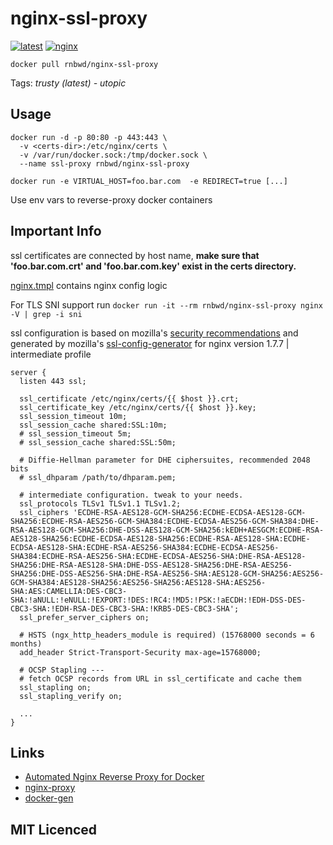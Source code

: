 nginx-ssl-proxy 
===============

[![latest][docker-badge]](https://registry.hub.docker.com/u/rnbwd/nginx-ssl-proxy/)
[![nginx][nginx-badge]](http://nginx.org/en/CHANGES)

`docker pull rnbwd/nginx-ssl-proxy`

Tags: *trusty (latest) - utopic*

[docker-badge]: https://img.shields.io/badge/docker-0.1.2-blue.svg?style=flat-square
[nginx-badge]: https://img.shields.io/badge/nginx-1.7.7-orange.svg?style=flat-square

## Usage

```
docker run -d -p 80:80 -p 443:443 \
  -v <certs-dir>:/etc/nginx/certs \
  -v /var/run/docker.sock:/tmp/docker.sock \
  --name ssl-proxy rnbwd/nginx-ssl-proxy
```

`docker run -e VIRTUAL_HOST=foo.bar.com  -e REDIRECT=true [...]`

Use env vars to reverse-proxy docker containers

## Important Info

ssl certificates are connected by host name, **make sure that 'foo.bar.com.crt' and 'foo.bar.com.key' exist in the certs directory.**

[nginx.tmpl](https://github.com/RnbWd/nginx-ssl-proxy/blob/master/nginx.tmpl) contains nginx config logic

For TLS SNI support run `docker run -it --rm rnbwd/nginx-ssl-proxy nginx -V | grep -i sni`

ssl configuration is based on mozilla's [security recommendations](https://wiki.mozilla.org/Security/Server_Side_TLS#Nginx) and generated by mozilla's [ssl-config-generator](https://mozilla.github.io/server-side-tls/ssl-config-generator/) for nginx version 1.7.7 | intermediate profile

```
server {
  listen 443 ssl;

  ssl_certificate /etc/nginx/certs/{{ $host }}.crt;
  ssl_certificate_key /etc/nginx/certs/{{ $host }}.key;
  ssl_session_timeout 10m;
  ssl_session_cache shared:SSL:10m;
  # ssl_session_timeout 5m;
  # ssl_session_cache shared:SSL:50m;

  # Diffie-Hellman parameter for DHE ciphersuites, recommended 2048 bits
  # ssl_dhparam /path/to/dhparam.pem;

  # intermediate configuration. tweak to your needs.
  ssl_protocols TLSv1 TLSv1.1 TLSv1.2;
  ssl_ciphers 'ECDHE-RSA-AES128-GCM-SHA256:ECDHE-ECDSA-AES128-GCM-SHA256:ECDHE-RSA-AES256-GCM-SHA384:ECDHE-ECDSA-AES256-GCM-SHA384:DHE-RSA-AES128-GCM-SHA256:DHE-DSS-AES128-GCM-SHA256:kEDH+AESGCM:ECDHE-RSA-AES128-SHA256:ECDHE-ECDSA-AES128-SHA256:ECDHE-RSA-AES128-SHA:ECDHE-ECDSA-AES128-SHA:ECDHE-RSA-AES256-SHA384:ECDHE-ECDSA-AES256-SHA384:ECDHE-RSA-AES256-SHA:ECDHE-ECDSA-AES256-SHA:DHE-RSA-AES128-SHA256:DHE-RSA-AES128-SHA:DHE-DSS-AES128-SHA256:DHE-RSA-AES256-SHA256:DHE-DSS-AES256-SHA:DHE-RSA-AES256-SHA:AES128-GCM-SHA256:AES256-GCM-SHA384:AES128-SHA256:AES256-SHA256:AES128-SHA:AES256-SHA:AES:CAMELLIA:DES-CBC3-SHA:!aNULL:!eNULL:!EXPORT:!DES:!RC4:!MD5:!PSK:!aECDH:!EDH-DSS-DES-CBC3-SHA:!EDH-RSA-DES-CBC3-SHA:!KRB5-DES-CBC3-SHA';
  ssl_prefer_server_ciphers on;

  # HSTS (ngx_http_headers_module is required) (15768000 seconds = 6 months)
  add_header Strict-Transport-Security max-age=15768000;

  # OCSP Stapling ---
  # fetch OCSP records from URL in ssl_certificate and cache them
  ssl_stapling on;
  ssl_stapling_verify on;

  ...
}
```

## Links

- [Automated Nginx Reverse Proxy for Docker][1]
- [nginx-proxy][2]
- [docker-gen][3]

## MIT Licenced

[1]: http://jasonwilder.com/blog/2014/03/25/automated-nginx-reverse-proxy-for-docker/
[2]: https://github.com/jwilder/nginx-proxy
[3]: https://github.com/jwilder/docker-gen



